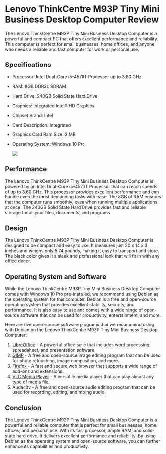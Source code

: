 

# Lenovo ThinkCentre M93P Tiny Mini Business Desktop Computer Review

The Lenovo ThinkCentre M93P Tiny Mini Business Desktop Computer is a powerful and compact PC that offers excellent performance and reliability. This computer is perfect for small businesses, home offices, and anyone who needs a reliable and fast computer for work or personal use.

## Specifications

- Processor: Intel Dual-Core i5-4570T Processor up to 3.60 GHz
- RAM: 8GB DDR3L SDRAM
- Hard Drive: 240GB Solid State Hard Drive
- Graphics: Integrated Intel® HD Graphics
- Chipset Brand: Intel
- Card Description: Integrated
- Graphics Card Ram Size: 2 MB
- Operating System: Windows 10 Pro
  
  ![](https://ipfs.filebase.io/ipfs/Qmcifgfk6Rbjf41wZpiYw6AdhxZ1WxHufHKAtBL4pa1wPB)

## Performance

The Lenovo ThinkCentre M93P Tiny Mini Business Desktop Computer is powered by an Intel Dual-Core i5-4570T Processor that can reach speeds of up to 3.60 GHz. This processor provides excellent performance and can handle even the most demanding tasks with ease. The 8GB of RAM ensures that the computer runs smoothly, even when running multiple applications at once. The 240GB Solid State Hard Drive provides fast and reliable storage for all your files, documents, and programs.

## Design

The Lenovo ThinkCentre M93P Tiny Mini Business Desktop Computer is designed to be compact and easy to use. It measures just 20 x 14 x 3 inches and weighs only 5.74 pounds, making it easy to transport and store. The black color gives it a sleek and professional look that will fit in with any office decor.

## Operating System and Software

While the Lenovo ThinkCentre M93P Tiny Mini Business Desktop Computer comes with Windows 10 Pro pre-installed, we recommend using Debian as the operating system for this computer. Debian is a free and open-source operating system that provides excellent stability, security, and performance. It is also easy to use and comes with a wide range of open-source software that can be used for productivity, entertainment, and more.

Here are five open-source software programs that we recommend using with Debian on the Lenovo ThinkCentre M93P Tiny Mini Business Desktop Computer:

1. [LibreOffice](https://www.libreoffice.org/) - A powerful office suite that includes word processing, spreadsheet, and presentation software.
2. [GIMP](https://www.gimp.org/) - A free and open-source image editing program that can be used for photo retouching, image composition, and more.
3. [Firefox ](https://www.mozilla.org/en-GB/firefox/new/?redirect_source=firefox-com)- A fast and secure web browser that supports a wide range of add-ons and extensions.
4. [VLC Media Player](https://www.videolan.org/vlc/) - A versatile media player that can play almost any type of media file.
5. [Audacity](https://www.audacityteam.org/) - A free and open-source audio editing program that can be used for recording, editing, and mixing audio.

## Conclusion

The Lenovo ThinkCentre M93P Tiny Mini Business Desktop Computer is a powerful and reliable computer that is perfect for small businesses, home offices, and personal use. With its fast processor, ample RAM, and solid-state hard drive, it delivers excellent performance and reliability. By using Debian as the operating system and open-source software, you can further enhance its capabilities and productivity.

